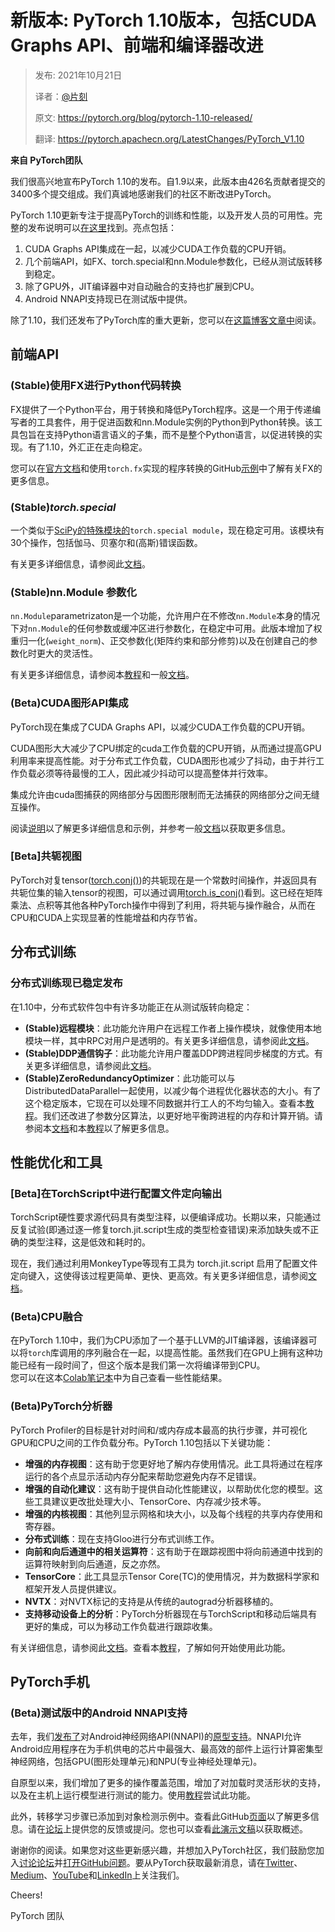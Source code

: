 # 新版本: PyTorch 1.10版本，包括CUDA Graphs API、前端和编译器改进

> 发布: 2021年10月21日
> 
> 译者：[@片刻](https://github.com/jiangzhonglian)
> 
> 原文: <https://pytorch.org/blog/pytorch-1.10-released/>
> 
> 翻译: <https://pytorch.apachecn.org/LatestChanges/PyTorch_V1.10>

**来自 PyTorch团队**

我们很高兴地宣布PyTorch 1.10的发布。自1.9以来，此版本由426名贡献者提交的3400多个提交组成。我们真诚地感谢我们的社区不断改进PyTorch。

PyTorch 1.10更新专注于提高PyTorch的训练和性能，以及开发人员的可用性。完整的发布说明可以[在这里](https://github.com/pytorch/pytorch/releases/tag/v1.10.0)找到。亮点包括：

1.  CUDA Graphs API集成在一起，以减少CUDA工作负载的CPU开销。
2.  几个前端API，如FX、torch.special和nn.Module参数化，已经从测试版转移到稳定。
3.  除了GPU外，JIT编译器中对自动融合的支持也扩展到CPU。
4.  Android NNAPI支持现已在测试版中提供。

除了1.10，我们还发布了PyTorch库的重大更新，您可以在[这篇博客文章中](https://pytorch.org/blog/pytorch-1.10-new-library-releases/)阅读。

## 前端API

### (Stable)使用FX进行Python代码转换

FX提供了一个Python平台，用于转换和降低PyTorch程序。这是一个用于传递编写者的工具套件，用于促进函数和nn.Module实例的Python到Python转换。该工具包旨在支持Python语言语义的子集，而不是整个Python语言，以促进转换的实现。有了1.10，外汇正在走向稳定。

您可以在[官方文档](https://pytorch.org/docs/master/fx.html)和使用`torch.fx`实现的程序转换的GitHub[示例](https://github.com/pytorch/examples/tree/master/fx)中了解有关FX的更多信息。

### (Stable)*torch.special*

一个类似于[SciPy的特殊模块的](https://docs.scipy.org/doc/scipy/reference/special.html)`torch.special module`，现在稳定可用。该模块有30个操作，包括伽马、贝塞尔和(高斯)错误函数。

有关更多详细信息，请参阅此[文档](https://pytorch.org/docs/master/special.html)。

### (Stable)nn.Module 参数化

`nn.Module`parametrizaton是一个功能，允许用户在不修改`nn.Module`本身的情况下对`nn.Module`的任何参数或缓冲区进行参数化，在稳定中可用。此版本增加了权重归一化(`weight_norm`)、正交参数化(矩阵约束和部分修剪)以及在创建自己的参数化时更大的灵活性。

有关更多详细信息，请参阅本[教程](https://pytorch.org/tutorials/intermediate/parametrizations.html)和一般[文档](https://pytorch.org/docs/master/generated/torch.nn.utils.parametrizations.spectral_norm.html?highlight=parametrize)。

### (Beta)CUDA图形API集成

PyTorch现在集成了CUDA Graphs API，以减少CUDA工作负载的CPU开销。

CUDA图形大大减少了CPU绑定的cuda工作负载的CPU开销，从而通过提高GPU利用率来提高性能。对于分布式工作负载，CUDA图形也减少了抖动，由于并行工作负载必须等待最慢的工人，因此减少抖动可以提高整体并行效率。

集成允许由cuda图捕获的网络部分与因图形限制而无法捕获的网络部分之间无缝互操作。

阅读[说明](https://pytorch.org/docs/master/notes/cuda.html#cuda-graphs)以了解更多详细信息和示例，并参考一般[文档](https://pytorch.org/docs/master/generated/torch.cuda.CUDAGraph.html#torch.cuda.CUDAGraph)以获取更多信息。

### [Beta]共轭视图

PyTorch对复tensor([torch.conj()](https://pytorch.org/docs/1.10.0/generated/torch.conj.html?highlight=conj#torch.conj))的共轭现在是一个常数时间操作，并返回具有共轭位集的输入tensor的视图，可以通过调用[torch.is_conj()](https://pytorch.org/docs/1.10.0/generated/torch.is_conj.html?highlight=is_conj#torch.is_conj)看到。这已经在矩阵乘法、点积等其他各种PyTorch操作中得到了利用，将共轭与操作融合，从而在CPU和CUDA上实现显著的性能增益和内存节省。

## 分布式训练

### 分布式训练现已稳定发布

在1.10中，分布式软件包中有许多功能正在从测试版转向稳定：

*   **(Stable)远程模块**：此功能允许用户在远程工作者上操作模块，就像使用本地模块一样，其中RPC对用户是透明的。有关更多详细信息，请参阅此[文档](https://pytorch.org/docs/master/rpc.html#remotemodule)。
*   **(Stable)DDP通信钩子**：此功能允许用户覆盖DDP跨进程同步梯度的方式。有关更多详细信息，请参阅此[文档](https://pytorch.org/docs/master/rpc.html#remotemodule)。
*   **(Stable)ZeroRedundancyOptimizer**：此功能可以与DistributedDataParallel一起使用，以减少每个进程优化器状态的大小。有了这个稳定版本，它现在可以处理不同数据并行工人的不均匀输入。查看本[教程](https://pytorch.org/tutorials/advanced/generic_join.html)。我们还改进了参数分区算法，以更好地平衡跨进程的内存和计算开销。请参阅本[文档](https://pytorch.org/docs/master/distributed.optim.html)和本[教程](https://pytorch.org/tutorials/recipes/zero_redundancy_optimizer.html)以了解更多信息。

## 性能优化和工具

### [Beta]在TorchScript中进行配置文件定向输出

TorchScript硬性要求源代码具有类型注释，以便编译成功。长期以来，只能通过反复试验(即通过逐一修复torch.jit.script生成的类型检查错误)来添加缺失或不正确的类型注释，这是低效和耗时的。

现在，我们通过利用MonkeyType等现有工具为 torch.jit.script 启用了配置文件定向键入，这使得该过程更简单、更快、更高效。有关更多详细信息，请参阅[文档](https://pytorch.org/docs/1.9.0/jit.html)。

### (Beta)CPU融合

在PyTorch 1.10中，我们为CPU添加了一个基于LLVM的JIT编译器，该编译器可以将`torch`库调用的序列融合在一起，以提高性能。虽然我们在GPU上拥有这种功能已经有一段时间了，但这个版本是我们第一次将编译带到CPU。  
您可以在这本[Colab笔记本](https://colab.research.google.com/drive/1xaH-L0XjsxUcS15GG220mtyrvIgDoZl6?usp=sharing)中为自己查看一些性能结果。

### (Beta)PyTorch分析器

PyTorch Profiler的目标是针对时间和/或内存成本最高的执行步骤，并可视化GPU和CPU之间的工作负载分布。PyTorch 1.10包括以下关键功能：

*   **增强的内存视图**：这有助于您更好地了解内存使用情况。此工具将通过在程序运行的各个点显示活动内存分配来帮助您避免内存不足错误。
*   **增强的自动化建议**：这有助于提供自动化性能建议，以帮助优化您的模型。这些工具建议更改批处理大小、TensorCore、内存减少技术等。
*   **增强的内核视图**：其他列显示网格和块大小，以及每个线程的共享内存使用和寄存器。
*   **分布式训练**：现在支持Gloo进行分布式训练工作。
*   **向前和向后通道中的相关运算符**：这有助于在跟踪视图中将向前通道中找到的运算符映射到向后通道，反之亦然。
*   **TensorCore**：此工具显示Tensor Core(TC)的使用情况，并为数据科学家和框架开发人员提供建议。
*   **NVTX**：对NVTX标记的支持是从传统的autograd分析器移植的。
*   **支持移动设备上的分析**：PyTorch分析器现在与TorchScript和移动后端具有更好的集成，可以为移动工作负载进行跟踪收集。

有关详细信息，请参阅此[文档](https://pytorch.org/docs/stable/profiler.html)。查看本[教程](https://pytorch.org/tutorials/recipes/recipes/profiler_recipe.html)，了解如何开始使用此功能。

## PyTorch手机

### (Beta)测试版中的Android NNAPI支持

去年，我们[发布了](https://medium.com/pytorch/pytorch-mobile-now-supports-android-nnapi-e2a2aeb74534)对Android神经网络API(NNAPI)的[原型支持](https://medium.com/pytorch/pytorch-mobile-now-supports-android-nnapi-e2a2aeb74534)。NNAPI允许Android应用程序在为手机供电的芯片中最强大、最高效的部件上运行计算密集型神经网络，包括GPU(图形处理单元)和NPU(专业神经处理单元)。

自原型以来，我们增加了更多的操作覆盖范围，增加了对加载时灵活形状的支持，以及在主机上运行模型进行测试的能力。使用[教程](https://pytorch.org/tutorials/prototype/nnapi_mobilenetv2.html)尝试此功能。

此外，转移学习步骤已添加到对象检测示例中。查看此GitHub[页面](https://github.com/pytorch/android-demo-app/tree/master/ObjectDetection#transfer-learning)以了解更多信息。请在[论坛](https://discuss.pytorch.org/c/mobile/18)上提供您的反馈或提问。您也可以查看[此演示文稿](https://www.youtube.com/watch?v=B-2spa3UCTU)以获取概述。

谢谢你的阅读。如果您对这些更新感兴趣，并想加入PyTorch社区，我们鼓励您加入[讨论论坛](https://discuss.pytorch.org/)并[打开GitHub问题](https://github.com/pytorch/pytorch/issues)。要从PyTorch获取最新消息，请在[Twitter](https://twitter.com/PyTorch)、[Medium](https://medium.com/pytorch)、[YouTube](https://www.youtube.com/pytorch)和[LinkedIn](https://www.linkedin.com/company/pytorch)上关注我们。

Cheers!

PyTorch 团队